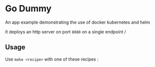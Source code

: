 # Go Dummy
An app example demonstrating the use of docker kubernetes and helm<br>

It deploys an http server on port `8080` on a single endpoint /
## Usage
Use `make <recipe>` with one of these recipes :
```

```